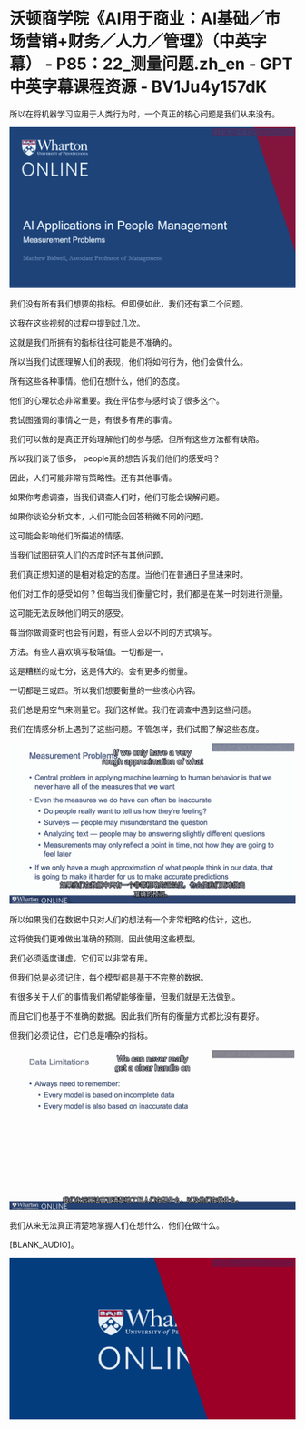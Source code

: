 # 沃顿商学院《AI用于商业：AI基础／市场营销+财务／人力／管理》（中英字幕） - P85：22_测量问题.zh_en - GPT中英字幕课程资源 - BV1Ju4y157dK

所以在将机器学习应用于人类行为时，一个真正的核心问题是我们从来没有。

![](img/df5eecc8206ef594742a3bd34cdf4b76_1.png)

我们没有所有我们想要的指标。但即便如此，我们还有第二个问题。

这我在这些视频的过程中提到过几次。

这就是我们所拥有的指标往往可能是不准确的。

所以当我们试图理解人们的表现，他们将如何行为，他们会做什么。

所有这些各种事情。他们在想什么，他们的态度。

他们的心理状态非常重要。我在评估参与感时谈了很多这个。

我试图强调的事情之一是，有很多有用的事情。

我们可以做的是真正开始理解他们的参与感。但所有这些方法都有缺陷。

所以我们谈了很多， people真的想告诉我们他们的感受吗？

因此，人们可能非常有策略性。还有其他事情。

如果你考虑调查，当我们调查人们时，他们可能会误解问题。

如果你谈论分析文本，人们可能会回答稍微不同的问题。

这可能会影响他们所描述的情感。

当我们试图研究人们的态度时还有其他问题。

我们真正想知道的是相对稳定的态度。当他们在普通日子里进来时。

他们对工作的感受如何？但每当我们衡量它时，我们都是在某一时刻进行测量。

这可能无法反映他们明天的感受。

每当你做调查时也会有问题，有些人会以不同的方式填写。

方法。有些人喜欢填写极端值。一切都是一。

这是糟糕的或七分，这是伟大的。会有更多的衡量。

一切都是三或四。所以我们想要衡量的一些核心内容。

我们总是用空气来测量它。我们这样做。我们在调查中遇到这些问题。

我们在情感分析上遇到了这些问题。不管怎样，我们试图了解这些态度。

![](img/df5eecc8206ef594742a3bd34cdf4b76_3.png)

所以如果我们在数据中只对人们的想法有一个非常粗略的估计，这也。

这将使我们更难做出准确的预测。因此使用这些模型。

我们必须适度谦虚。它们可以非常有用。

但我们总是必须记住，每个模型都是基于不完整的数据。

有很多关于人们的事情我们希望能够衡量，但我们就是无法做到。

而且它们也基于不准确的数据。因此我们所有的衡量方式都比没有要好。

但我们必须记住，它们总是嘈杂的指标。

![](img/df5eecc8206ef594742a3bd34cdf4b76_5.png)

我们从来无法真正清楚地掌握人们在想什么，他们在做什么。

[BLANK_AUDIO]。

![](img/df5eecc8206ef594742a3bd34cdf4b76_7.png)
